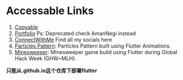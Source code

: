 # Accessable Links

1. [Copyable](https://amannegi.github.io/copyable/)
2. [Portfolio](https://amannegi.github.io/portfolio/) Ps: Deprecated check AmanNegi instead
3. [ConnectWithMe](https://amannegi.github.io/connect-with-me/) Find all my socials here
4. [Particles Pattern](https://amannegi.github.io/particles/): Particles Pattern built using Flutter Animations.
5. [Minesweeper](https://amannegi.github.io/minesweeper/): Minesweeper game build using Flutter during Global Hack Week (GHW~MLH).

**只能从<username>.github.io这个仓库下部署flutter**
